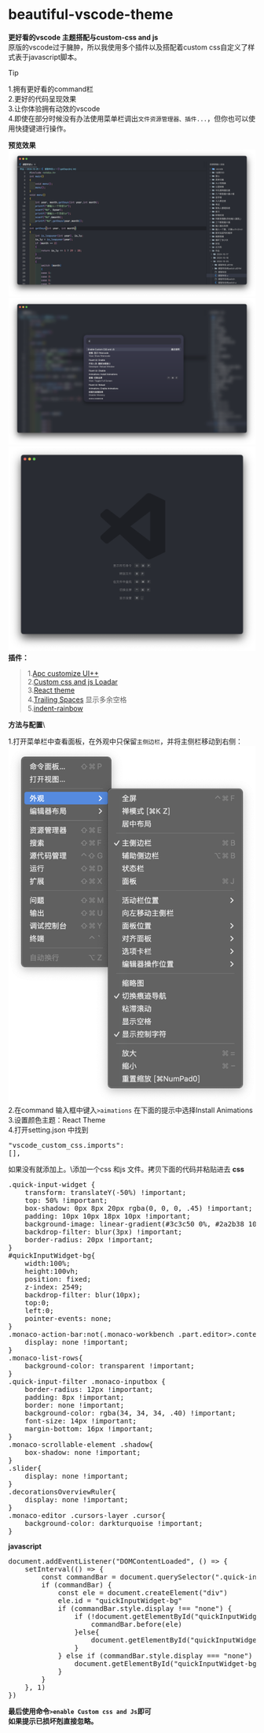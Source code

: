 # beautiful-vscode-theme

**更好看的vscode 主题搭配与custom-css and js**\
原版的vscode过于臃肿，所以我使用多个插件以及搭配着custom css自定义了样式表于javascript脚本。
>[!TIP]
>1.拥有更好看的command栏\
>2.更好的代码呈现效果\
>3.让你体验拥有动效的vscode\
>4.即使在部分时候没有办法使用菜单栏调出`文件资源管理器、插件...`，但你也可以使用快捷键进行操作。


**预览效果**\
![预览效果](https://github.com/Micropue/beautiful-vscode-theme/blob/9b2985ea43bf412ecacb3b1758266bf48a849435/%E6%88%AA%E5%B1%8F2024-11-01%2009.57.24.png)\
![](https://github.com/Micropue/beautiful-vscode-theme/blob/9b2985ea43bf412ecacb3b1758266bf48a849435/%E6%88%AA%E5%B1%8F2024-11-01%2009.59.27.png)
![](https://github.com/Micropue/beautiful-vscode-theme/blob/9b2985ea43bf412ecacb3b1758266bf48a849435/%E6%88%AA%E5%B1%8F2024-11-01%2010.00.19.png)
**插件：**
>1.[Apc customize UI++](https://marketplace.visualstudio.com/items?itemName=drcika.apc-extension)\
>2.[Custom css and js Loadar](https://marketplace.visualstudio.com/items?itemName=be5invis.vscode-custom-css)\
>3.[React theme](https://marketplace.visualstudio.com/items?itemName=mikaelkristiansson87.react-theme-vscode)\
>4.[Trailing Spaces](https://marketplace.visualstudio.com/items?itemName=shardulm94.trailing-spaces) 显示多余空格\
>5.[indent-rainbow](https://marketplace.visualstudio.com/items?itemName=oderwat.indent-rainbow)

**方法与配置**\

1.打开菜单栏中查看面板，在外观中只保留`主侧边栏`，并将主侧栏移动到右侧：![如图](https://github.com/Micropue/beautiful-vscode-theme/blob/a842370a8c42752c5cc1a891281c7dd5ab2513e1/%E6%88%AA%E5%B1%8F2024-11-01%2010.34.47.png)\
2.在command 输入框中键入`>aimations` 在下面的提示中选择Install Animations\
3.设置颜色主题：React Theme\
4.打开setting.json 中找到<pre>"vscode_custom_css.imports": [],</pre>如果没有就添加上。\添加一个css 和js 文件。拷贝下面的代码并粘贴进去
**css**
<pre>.quick-input-widget {
    transform: translateY(-50%) !important;
    top: 50% !important;
    box-shadow: 0px 8px 20px rgba(0, 0, 0, .45) !important;
    padding: 10px 10px 18px 10px !important;
    background-image: linear-gradient(#3c3c50 0%, #2a2b38 100%) !important;
    backdrop-filter: blur(3px) !important;
    border-radius: 20px !important;
}
#quickInputWidget-bg{
    width:100%;
    height:100vh;
    position: fixed;
    z-index: 2549;
    backdrop-filter: blur(10px);
    top:0;
    left:0;
    pointer-events: none;
}
.monaco-action-bar:not(.monaco-workbench .part.editor>.content .editor-group-container>.title .tabs-container>.tab>.tab-actions>.monaco-action-bar){
    display: none !important;
}
.monaco-list-rows{
    background-color: transparent !important;
}
.quick-input-filter .monaco-inputbox {
    border-radius: 12px !important;
    padding: 8px !important;
    border: none !important;
    background-color: rgba(34, 34, 34, .40) !important;
    font-size: 14px !important;
    margin-bottom: 16px !important;
}
.monaco-scrollable-element .shadow{
    box-shadow: none !important;
}
.slider{
    display: none !important;
}
.decorationsOverviewRuler{
    display: none !important;
}
.monaco-editor .cursors-layer .cursor{
    background-color: darkturquoise !important;
}
</pre>
**javascript**
<pre>document.addEventListener("DOMContentLoaded", () => {
    setInterval(() => {
        const commandBar = document.querySelector(".quick-input-widget")
        if (commandBar) {
            const ele = document.createElement("div")
            ele.id = "quickInputWidget-bg"
            if (commandBar.style.display !== "none") {
                if (!document.getElementById("quickInputWidget-bg")) {
                    commandBar.before(ele)
                }else{
                    document.getElementById("quickInputWidget-bg").style.display = "inline-block"
                }
            } else if (commandBar.style.display === "none") {
                document.getElementById("quickInputWidget-bg").style.display = "none"
            }
        }
    }, 1)
})</pre>
**最后使用命令`>enable Custom css and Js`即可**\
**如果提示已损坏剋直接忽略。**
